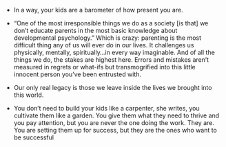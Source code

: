 - In a way, your kids are a barometer of how present you are.

-  “One of the most irresponsible things we do as a society [is that] we don’t educate parents in the most basic knowledge about developmental psychology.”
   Which is crazy: parenting is the most difficult thing any of us will ever do in our lives. It challenges us physically, mentally, spiritually…in every way imaginable. And of all the things we do, the stakes are highest here. Errors and mistakes aren’t measured in regrets or what-ifs but transmogrified into this little innocent person you’ve been entrusted with.

- Our only real legacy is those we leave inside the lives we brought into this world.

- You don’t need to build your kids like a carpenter, she writes, you cultivate them like a garden. You give them what they need to thrive and you pay attention, but you are never the one doing the work. They are. You are setting them up for success, but they are the ones who want to be successful